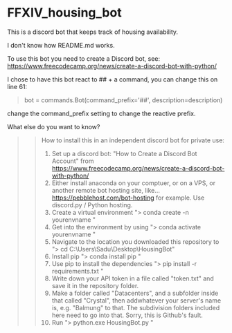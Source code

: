 # FFXIV_housing_bot
This is a discord bot that keeps track of housing availability. 

I don't know how README.md works.

To use this bot you need to create a Discord bot, see: https://www.freecodecamp.org/news/create-a-discord-bot-with-python/

I chose to have this bot react to ## +  a command, you can change this on line 61:
>bot = commands.Bot(command_prefix='##', description=description) 

change the command_prefix setting to change the reactive prefix.

What else do you want to know?

>> How to install this in an independent discord bot for private use:
>> 1. Set up a discord bot: "How to Create a Discord Bot Account" from https://www.freecodecamp.org/news/create-a-discord-bot-with-python/
>> 2. Either install anaconda on your comptuer, or on a VPS, or another remote bot hosting site, like... https://pebblehost.com/bot-hosting for example. Use discord.py / Python hosting.
>> 3. Create a virtual environment "> conda create -n yourenvname "
>> 4. Get into the environment by using "> conda activate yourenvname "
>> 5. Navigate to the location you downloaded this repository to "> cd C:\Users\Sadu\Desktop\HousingBot"
>> 6. Install pip "> conda install pip "
>> 7. Use pip to install the dependencies "> pip install -r requirements.txt "
>> 8. Write down your API token in a file called "token.txt" and save it in the repository folder.
>> 9. Make a folder called "Datacenters", and a subfolder inside that called "Crystal", then addwhatever your server's name is, e.g. "Balmung" to that. The subdivision folders included here need to go into that. Sorry, this is Github's fault.
>> 10. Run "> python.exe HousingBot.py "
